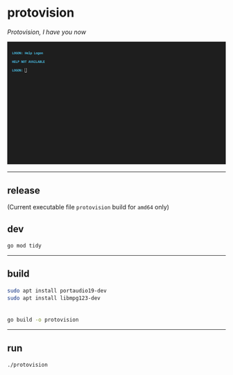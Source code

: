 # protovision

_Protovision, I have you now_

![screenshot](./screenshot.png)

___
## release

(Current executable file `protovision` build for `amd64` only)

## dev

```bash
go mod tidy
```
___
## build



```bash
sudo apt install portaudio19-dev
sudo apt install libmpg123-dev


go build -o protovision
```
___
## run
```bash
./protovision
```
